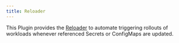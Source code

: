 ```yaml
---
title: Reloader
---
```


This Plugin provides the [Reloader](https://github.com/stakater/Reloader) to automate triggering rollouts of workloads whenever referenced Secrets or ConfigMaps are updated.
